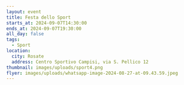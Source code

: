 ```yaml
---
layout: event
title: Festa dello Sport
starts_at: 2024-09-07T14:30:00
ends_at: 2024-09-07T19:30:00
all_day: false
tags:
  - Sport
location:
  city: Rosate
  address: Centro Sportivo Campisi, via S. Pellico 12
thumbnail: images/uploads/sport4.png
flyer: images/uploads/whatsapp-image-2024-08-27-at-09.43.59.jpeg
---
```

